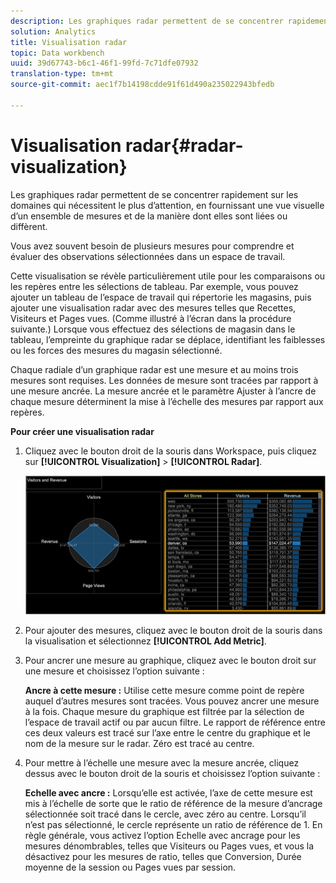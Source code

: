 ```yaml
---
description: Les graphiques radar permettent de se concentrer rapidement sur les domaines qui nécessitent le plus d’attention, en fournissant une vue visuelle d’un ensemble de mesures et de la manière dont elles sont liées ou diffèrent.
solution: Analytics
title: Visualisation radar
topic: Data workbench
uuid: 39d67743-b6c1-46f1-99fd-7c71dfe07932
translation-type: tm+mt
source-git-commit: aec1f7b14198cdde91f61d490a235022943bfedb

---
```



# Visualisation radar{#radar-visualization}

Les graphiques radar permettent de se concentrer rapidement sur les domaines qui nécessitent le plus d’attention, en fournissant une vue visuelle d’un ensemble de mesures et de la manière dont elles sont liées ou diffèrent.

Vous avez souvent besoin de plusieurs mesures pour comprendre et évaluer des observations sélectionnées dans un espace de travail.

Cette visualisation se révèle particulièrement utile pour les comparaisons ou les repères entre les sélections de tableau. Par exemple, vous pouvez ajouter un tableau de l’espace de travail qui répertorie les magasins, puis ajouter une visualisation radar avec des mesures telles que Recettes, Visiteurs et Pages vues. (Comme illustré à l’écran dans la procédure suivante.) Lorsque vous effectuez des sélections de magasin dans le tableau, l’empreinte du graphique radar se déplace, identifiant les faiblesses ou les forces des mesures du magasin sélectionné.

Chaque radiale d’un graphique radar est une mesure et au moins trois mesures sont requises. Les données de mesure sont tracées par rapport à une mesure ancrée. La mesure ancrée et le paramètre Ajuster à l’ancre de chaque mesure déterminent la mise à l’échelle des mesures par rapport aux repères.

**Pour créer une visualisation radar**

1. Cliquez avec le bouton droit de la souris dans Workspace, puis cliquez sur **[!UICONTROL Visualization]** > **[!UICONTROL Radar]**.

   ![](assets/client-rad.png)

1. Pour ajouter des mesures, cliquez avec le bouton droit de la souris dans la visualisation et sélectionnez **[!UICONTROL Add Metric]**.
1. Pour ancrer une mesure au graphique, cliquez avec le bouton droit sur une mesure et choisissez l’option suivante :

   **Ancre à cette mesure :** Utilise cette mesure comme point de repère auquel d’autres mesures sont tracées. Vous pouvez ancrer une mesure à la fois. Chaque mesure du graphique est filtrée par la sélection de l’espace de travail actif ou par aucun filtre. Le rapport de référence entre ces deux valeurs est tracé sur l’axe entre le centre du graphique et le nom de la mesure sur le radar. Zéro est tracé au centre.

1. Pour mettre à l’échelle une mesure avec la mesure ancrée, cliquez dessus avec le bouton droit de la souris et choisissez l’option suivante :

   **Echelle avec ancre :** Lorsqu’elle est activée, l’axe de cette mesure est mis à l’échelle de sorte que le ratio de référence de la mesure d’ancrage sélectionnée soit tracé dans le cercle, avec zéro au centre. Lorsqu’il n’est pas sélectionné, le cercle représente un ratio de référence de 1. En règle générale, vous activez l’option Echelle avec ancrage pour les mesures dénombrables, telles que Visiteurs ou Pages vues, et vous la désactivez pour les mesures de ratio, telles que Conversion, Durée moyenne de la session ou Pages vues par session.

